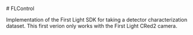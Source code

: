 #   F L C o n t r o l 

 Implementation of the First Light SDK for taking a detector characterization dataset.
This first verion only works with the First Light CRed2 camera. 
